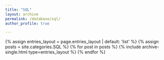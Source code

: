 ```yaml
---
title: "SQL"
layout: archive
permalink: /database/sql/
author_profile: true

---
```


{% assign entries_layout = page.entries_layout | default: 'list' %}
{% assign posts = site.categories.SQL %}
{% for post in posts %} {% include archive-single.html type=entries_layout %} {% endfor %}

